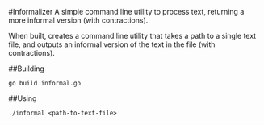 #Informalizer
A simple command line utility to process text, returning a more informal version (with contractions).

When built, creates a command line utility that takes a path to a single text file,
and outputs an informal version of the text in the file (with contractions).

##Building

`go build informal.go`

##Using

`./informal <path-to-text-file>`
